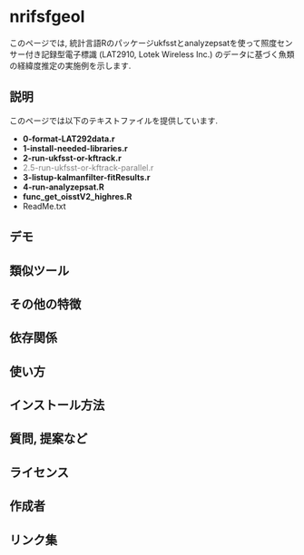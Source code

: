# nrifsfgeol
このページでは, 統計言語Rのパッケージukfsstとanalyzepsatを使って照度センサー付き記録型電子標識 (LAT2910, Lotek Wireless Inc.) のデータに基づく魚類の経緯度推定の実施例を示します.

## 説明
このページでは以下のテキストファイルを提供しています.
- **0-format-LAT292data.r**  
- **1-install-needed-libraries.r**  
- **2-run-ukfsst-or-kftrack.r**  
- <span style="color: gray; ">2.5-run-ukfsst-or-kftrack-parallel.r</span>
- **3-listup-kalmanfilter-fitResults.r**  
- **4-run-analyzepsat.R**  
- **func\_get\_oisstV2_highres.R**  
- ReadMe.txt  

## デモ

## 類似ツール

## その他の特徴

## 依存関係


## 使い方

## インストール方法


## 質問, 提案など

## ライセンス


## 作成者

## リンク集






